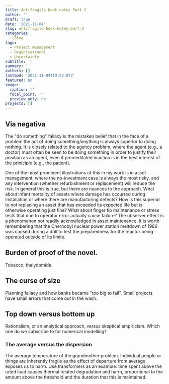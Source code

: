 ```yaml
---
title: Antifragile book notes Part 2
author: ''
draft: true
date: '2021-11-04'
slug: antifragile-book-notes-part-2
categories:
  - Blog
tags:
  - Project Management
  - Organisational
  - Uncertainty
subtitle: ''
summary: ''
authors: []
lastmod: '2021-11-04T19:53:07Z'
featured: no
image:
  caption: ''
  focal_point: ''
  preview_only: no
projects: []
---
```



## Via negativa
The "do something" fallacy is the mistaken belief that in the face of a problem the act of doing something/anything is always superior to doing nothing. It is closely related to the agency problem, where the agent (e.g., a doctor) must often be seen to be doing something in order to justify their position as an agent, even if premeditated inaction is in the best interest of the priniciple (e.g., the patient). 

One of the most prominent illustrations of this in my work is in asset management, where the no-investment case is always the most risky, and any intervention (whether refurbishment or replacement) will reduce the risk. In general this is true, but there are nuances to the approach. What about infant mortality of assets where damage has occurred during installation or where there are manufacturing defects? How is this superior to not replacing an asset that has exceeded its expected life but is otherwise operating just fine? What about finger tip maintenance or stress tests that due to operator error actually cause failure? The observer effect is a phenomenon not readily acknowledged in asset maintenance. It is worth remembering that the Chernobyl nuclear power station meltdown of 1986 was caused during a drill to test the preparedness for the reactor being operated outside of its limits.

## Burden of proof of the novel.
Tobacco, thalydomide.

## The curse of size
Planning fallacy and how banks became "too big to fail". Small projects have small errors that come out in the wash.

## Top down versus bottom up
Rationalism, or an analytical approach, versus skeptical empiricism. Which one do we subscribe to for numerical modelling?

### The average versus the dispersion
The average temperature of the grandmother problem. Individual people or things are inherently fragile as the effect of departure from average exposes us to harm. Use transformers as an example: time spent above the rated load causes thermal related degradation and harm, proportional to the amount above the threshold and the duration that this is maintained.